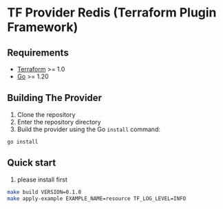 # TF Provider Redis (Terraform Plugin Framework)

## Requirements

- [Terraform](https://developer.hashicorp.com/terraform/downloads) >= 1.0
- [Go](https://golang.org/doc/install) >= 1.20

## Building The Provider

1. Clone the repository
1. Enter the repository directory
1. Build the provider using the Go `install` command:

```shell
go install
```

## Quick start
1. please install first
```sh
make build VERSION=0.1.0
make apply-example EXAMPLE_NAME=resource TF_LOG_LEVEL=INFO
```
